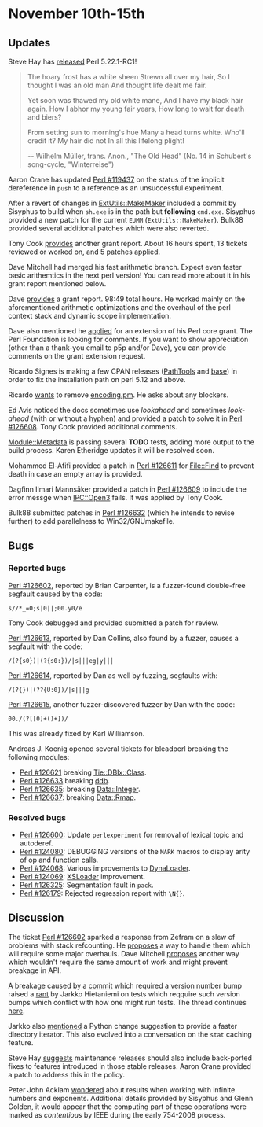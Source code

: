 # November 10th-15th

## Updates

Steve Hay has
[released](http://www.nntp.perl.org/group/perl.perl5.porters/232632)
Perl 5.22.1-RC1!

>  The hoary frost has a white sheen
>  Strewn all over my hair,
>  So I thought I was an old man
>  And thought life dealt me fair.
>
>  Yet soon was thawed my old white mane,
>  And I have my black hair again.
>  How I abhor my young fair years,
>  How long to wait for death and biers?
>
>  From setting sun to morning's hue
>  Many a head turns white.
>  Who'll credit it? My hair did not
>  In all this lifelong plight!
>
>    -- Wilhelm Müller, trans. Anon., "The Old Head"
>       (No. 14 in Schubert's song-cycle, "Winterreise")

Aaron Crane has updated
[Perl #119437](https://rt.perl.org/Ticket/Display.html?id=119437)
on the status of the implicit dereference in `push` to a reference
as an unsuccessful experiment.

After a revert of changes in
[ExtUtils::MakeMaker](https://metacpan.org/pod/ExtUtils::MakeMaker)
included a commit by Sisyphus to build when `sh.exe` is in the
path but **following** `cmd.exe`. Sisyphus provided a new patch
for the current `EUMM` (`ExtUtils::MakeMaker`). Bulk88 provided
several additional patches which were also reverted.

Tony Cook
[provides](http://www.nntp.perl.org/group/perl.perl5.porters/232524)
another grant report. About 16 hours spent, 13 tickets reviewed or
worked on, and 5 patches applied.

Dave Mitchell had merged his fast arithmetic branch. Expect
even faster basic arithemtics in the next perl version! You can read
more about it in his grant report mentioned below.

Dave
[provides](http://www.nntp.perl.org/group/perl.perl5.porters/232534)
a grant report. 98:49 total hours. He worked mainly on the
aforementioned arithmetic optimizations and the overhaul of the
perl context stack and dynamic scope implementation.

Dave also mentioned he
[applied](http://news.perlfoundation.org/2015/11/grant-extension-request-1.html)
for an extension of his Perl core grant. The Perl Foundation is
looking for comments. If you want to show appreciation (other than
a thank-you email to p5p and/or Dave), you can provide comments
on the grant extension request.

Ricardo Signes is making a few CPAN releases
([PathTools](https://metacpan.org/pod/PathTools)
and [base](https://metacpan.org/pod/base)) in order to fix
the installation path on perl 5.12 and above.

Ricardo
[wants](http://www.nntp.perl.org/group/perl.perl5.porters/232608)
to remove [encoding.pm](https://metacpan.org/pod/encoding). He
asks about any blockers.

Ed Avis noticed the docs sometimes use *lookahead* and sometimes
*look-ahead* (with or without a hyphen) and provided a patch to
solve it in
[Perl #126608](https://rt.perl.org/Ticket/Display.html?id=126608).
Tony Cook provided additional comments.

[Module::Metadata](https://metacpan.org/pod/Module::Metadata)
is passing several **TODO** tests, adding more output to the
build process. Karen Etheridge updates it will be resolved soon.

Mohammed El-Afifi provided a patch in
[Perl #126611](https://rt.perl.org/Ticket/Display.html?id=126611)
for [File::Find](https://metacpan.org/pod/File::Find) to prevent
death in case an empty array is provided.

Dagfinn Ilmari Mannsåker provided a patch in
[Perl #126609](https://rt.perl.org/Ticket/Display.html?id=126609)
to include the error messge when
[IPC::Open3](https://metacpan.org/pod/IPC::Open3) fails. It was
applied by Tony Cook.

Bulk88 submitted patches in
[Perl #126632](https://rt.perl.org/Ticket/Display.html?id=126632)
(which he intends to revise further) to add parallelness to
Win32/GNUmakefile.

## Bugs

### Reported bugs

[Perl #126602](https://rt.perl.org/Ticket/Display.html?id=126602),
reported by Brian Carpenter, is a fuzzer-found double-free
segfault caused by the code:

    s//*_=0;s|0||;00.y0/e

Tony Cook debugged and provided submitted a patch for review.

[Perl #126613](https://rt.perl.org/Ticket/Display.html?id=126613),
reported by Dan Collins, also found by a fuzzer, causes a segfault
with the code:

    /(?{s0})|(?{s0:})/|s|||eg|y|||

[Perl #126614](https://rt.perl.org/Ticket/Display.html?id=126614),
reported by Dan as well by fuzzing, segfaults with:

    /(?{})|(??{U:0})/|s|||g

[Perl #126615](https://rt.perl.org/Ticket/Display.html?id=126615),
another fuzzer-discovered fuzzer by Dan with the code:

    00./(?[[0]+()+])/

This was already fixed by Karl Williamson.

Andreas J. Koenig opened several tickets for bleadperl breaking
the following modules:

* [Perl #126621](https://rt.perl.org/Ticket/Display.html?id=126621)
  breaking
  [Tie::DBIx::Class](https://metacpan.org/pod/Tie::DBIx::Class).
* [Perl #126633](https://rt.perl.org/Ticket/Display.html?id=126633)
  breaking [ddb](https://metacpan.org/pod/ddb).
* [Perl #126635](https://rt.perl.org/Ticket/Display.html?id=126635):
  breaking [Data::Integer](https://metacpan.org/pod/Data::Integer).
* [Perl #126637](https://rt.perl.org/Ticket/Display.html?id=126637):
  breaking [Data::Rmap](https://metacpan.org/pod/Data::Rmap).

### Resolved bugs

* [Perl #126600](https://rt.perl.org/Ticket/Display.html?id=126600):
  Update `perlexperiment` for removal of lexical topic and autoderef.
* [Perl #124080](https://rt.perl.org/Ticket/Display.html?id=124080):
  DEBUGGING versions of the `MARK` macros to display arity of op and
  function calls.
* [Perl #124068](https://rt.perl.org/Ticket/Display.html?id=124068):
  Various improvements to
  [DynaLoader](https://metacpan.org/pod/DynLoader).
* [Perl #124069](https://rt.perl.org/Ticket/Display.html?id=124069):
  [XSLoader](https://metacpan.org/pod/XSLoeader) improvement.
* [Perl #126325](https://rt.perl.org/Ticket/Display.html?id=126325):
  Segmentation fault in `pack`.
* [Perl #126179](https://rt.perl.org/Ticket/Display.html?id=126179):
  Rejected regression report with `\N{}`.

## Discussion

The ticket
[Perl #126602](https://rt.perl.org/Ticket/Display.html?id=126602)
sparked a response from Zefram on a slew of problems with stack
refcounting. He
[proposes](http://www.nntp.perl.org/group/perl.perl5.porters/232508)
a way to handle them which will require some major overhauls. Dave
Mitchell
[proposes](http://www.nntp.perl.org/group/perl.perl5.porters/232510)
another way which wouldn't require the same amount of work and
might prevent breakage in API.

A breakage caused by a
[commit](http://www.nntp.perl.org/group/perl.perl5.porters/232612)
which required a version number bump raised a
[rant](http://www.nntp.perl.org/group/perl.perl5.porters/232613)
by Jarkko Hietaniemi on tests which reqquire such version bumps
which conflict with how one might run tests. The thread continues
[here](http://www.nntp.perl.org/group/perl.perl5.porters/232630).

Jarkko also
[mentioned](http://www.nntp.perl.org/group/perl.perl5.porters/232553)
a Python change suggestion to provide a faster directory iterator.
This also evolved into a conversation on the `stat` caching feature.

Steve Hay
[suggests](http://www.nntp.perl.org/group/perl.perl5.porters/232615)
maintenance releases should also include back-ported fixes to
features introduced in those stable releases. Aaron Crane provided
a patch to address this in the policy.

Peter John Acklam
[wondered](http://www.nntp.perl.org/group/perl.perl5.porters/232594)
about results when working with infinite numbers and exponents.
Additional details provided by Sisyphus and Glenn Golden, it would
appear that the computing part of these operations were marked as
*contentious* by IEEE during the early 754-2008 process.
